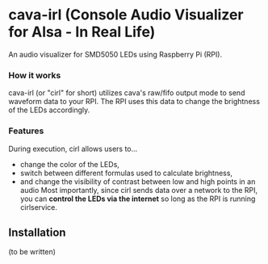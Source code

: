 # cava-irl (Console Audio Visualizer for Alsa - In Real Life)
An audio visualizer for SMD5050 LEDs using Raspberry Pi (RPI).

### How it works
cava-irl (or "cirl" for short) utilizes cava's raw/fifo output mode to send waveform data to your RPI. The RPI uses this data to change the brightness of the LEDs accordingly. 

### Features
During execution, cirl allows users to...
* change the color of the LEDs,
* switch between different formulas used to calculate brightness,
* and change the visibility of contrast between low and high points in an audio
Most importantly, since cirl sends data over a network to the RPI, you can __control the LEDs via the internet__ so long as the RPI is running cirlservice.

## Installation
(to be written)
